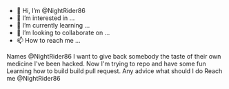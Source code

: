 - 👋 Hi, I’m @NightRider86
- 👀 I’m interested in ...
- 🌱 I’m currently learning ...
- 💞️ I’m looking to collaborate on ...
- 📫 How to reach me ...

<!---
NightRider86/NightRider86 is a ✨ special ✨ repository because its `README.md` (this file) appears on your GitHub profile.
You can click the Preview link to take a look at your changes.
--->
Names @NightRider86
I want to give back somebody the taste of their own medicine
 I've been hacked. Now I'm trying to repo and have some fun
Learning how to build build pull request.
Any advice what should I do
Reach me @NightRider86

